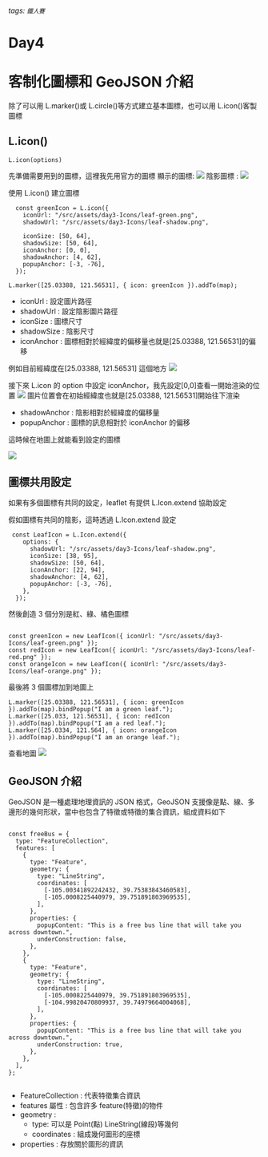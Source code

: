 ###### tags: `鐵人賽`

# Day4

# 客制化圖標和 GeoJSON 介紹

除了可以用 L.marker()或 L.circle()等方式建立基本圖標，也可以用 L.icon()客製圖標

## L.icon()

    L.icon(options)

先準備需要用到的圖標，這裡我先用官方的圖標
顯示的圖標: ![](https://i.imgur.com/rlkW5RN.png)
陰影圖標 : ![](https://i.imgur.com/uJxxlqr.png)

使用 L.icon() 建立圖標

```javascript!
  const greenIcon = L.icon({
    iconUrl: "/src/assets/day3-Icons/leaf-green.png",
    shadowUrl: "/src/assets/day3-Icons/leaf-shadow.png",

    iconSize: [50, 64],
    shadowSize: [50, 64],
    iconAnchor: [0, 0],
    shadowAnchor: [4, 62],
    popupAnchor: [-3, -76],
  });

L.marker([25.03388, 121.56531], { icon: greenIcon }).addTo(map);
```

- iconUrl : 設定圖片路徑
- shadowUrl : 設定陰影圖片路徑
- iconSize : 圖標尺寸
- shadowSize : 陰影尺寸
- iconAnchor : 圖標相對於經緯度的偏移量也就是[25.03388, 121.56531]的偏移

例如目前經緯度在[25.03388, 121.56531] 這個地方
![](https://i.imgur.com/Qd4Eklg.png)

接下來 L.icon 的 option 中設定 iconAnchor，我先設定[0,0]查看一開始渲染的位置
![](https://i.imgur.com/TF8Mw3t.png)
圖片位置會在初始經緯度也就是[25.03388, 121.56531]開始往下渲染

- shadowAnchor : 陰影相對於經緯度的偏移量
- popupAnchor : 圖標的訊息相對於 iconAnchor 的偏移

這時候在地圖上就能看到設定的圖標

![](https://i.imgur.com/DMCtfUh.png)

## 圖標共用設定

如果有多個圖標有共同的設定，leaflet 有提供 L.Icon.extend 協助設定

假如圖標有共同的陰影，這時透過 L.Icon.extend 設定

```javascript!
 const LeafIcon = L.Icon.extend({
    options: {
      shadowUrl: "/src/assets/day3-Icons/leaf-shadow.png",
      iconSize: [38, 95],
      shadowSize: [50, 64],
      iconAnchor: [22, 94],
      shadowAnchor: [4, 62],
      popupAnchor: [-3, -76],
    },
  });
```

然後創造 3 個分別是紅、綠、橘色圖標

```javascript!

const greenIcon = new LeafIcon({ iconUrl: "/src/assets/day3-Icons/leaf-green.png" });
const redIcon = new LeafIcon({ iconUrl: "/src/assets/day3-Icons/leaf-red.png" });
const orangeIcon = new LeafIcon({ iconUrl: "/src/assets/day3-Icons/leaf-orange.png" });

```

最後將 3 個圖標加到地圖上

```javascript!
L.marker([25.03388, 121.56531], { icon: greenIcon }).addTo(map).bindPopup("I am a green leaf.");
L.marker([25.033, 121.56531], { icon: redIcon }).addTo(map).bindPopup("I am a red leaf.");
L.marker([25.0334, 121.564], { icon: orangeIcon }).addTo(map).bindPopup("I am an orange leaf.");

```

查看地圖
![](https://i.imgur.com/lofyebN.png)

## GeoJSON 介紹

GeoJSON 是一種處理地理資訊的 JSON 格式，GeoJSON 支援像是點、線、多邊形的幾何形狀，當中也包含了特徵或特徵的集合資訊，組成資料如下

```javascript!

const freeBus = {
  type: "FeatureCollection",
  features: [
    {
      type: "Feature",
      geometry: {
        type: "LineString",
        coordinates: [
          [-105.00341892242432, 39.75383843460583],
          [-105.0008225440979, 39.751891803969535],
        ],
      },
      properties: {
        popupContent: "This is a free bus line that will take you across downtown.",
        underConstruction: false,
      },
    },
    {
      type: "Feature",
      geometry: {
        type: "LineString",
        coordinates: [
          [-105.0008225440979, 39.751891803969535],
          [-104.99820470809937, 39.74979664004068],
        ],
      },
      properties: {
        popupContent: "This is a free bus line that will take you across downtown.",
        underConstruction: true,
      },
    },
  ],
};


```

- FeatureCollection : 代表特徵集合資訊
- features 屬性 : 包含許多 feature(特徵)的物件
- geometry :
  - type: 可以是 Point(點) LineString(線段)等幾何
  - coordinates : 組成幾何圖形的座標
- properties : 存放關於圖形的資訊

